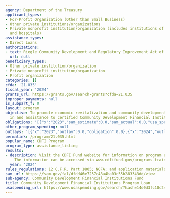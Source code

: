 ```yaml
---
agency: Department of the Treasury
applicant_types:
- For-Profit Organization (Other than Small Business)
- Other private institutions/organizations
- Private nonprofit institution/organization (includes institutions of higher education
  and hospitals)
assistance_types:
- Direct Loans
authorizations:
- text: Riegle Community Development and Regulatory Improvement Act of 1994.
  url: null
beneficiary_types:
- Other private institution/organization
- Private nonprofit institution/organization
- Profit organization
categories: []
cfda: '21.035'
fiscal_year: '2024'
grants_url: https://grants.gov/search-grants?cfda=21.035
improper_payments: null
is_subpart_f: 0
layout: program
objective: To promote economic revitalization and community development through investment
  in and assistance to certified Community Development Financial Institutions (CDFIs).
obligations: '[{"x":"2023","sam_estimate":0.0,"sam_actual":0.0,"usa_spending_actual":0.0},{"x":"2024","sam_estimate":0.0,"sam_actual":0.0,"usa_spending_actual":0.0},{"x":"2025","sam_estimate":0.0,"sam_actual":5146814.0,"usa_spending_actual":0.0}]'
other_program_spending: null
outlays: '[{"x":"2023","outlay":0.0,"obligation":0.0},{"x":"2024","outlay":0.0,"obligation":0.0},{"x":"2025","outlay":0.0,"obligation":0.0}]'
permalink: /program/21.035.html
popular_name: CDFI Program
program_type: assistance_listing
results:
- description: Visit the CDFI Fund website for information on program accomplishments.
    The information can be accessed via www.cdfifund.gov/programs-training/Programs/cdfi-program.
  year: '2024'
rules_regulations: 12 C.F.R. Part 1805; NOFA; and application materials.
sam_url: https://sam.gov/fal/dfdd46e7257c48a4ba03c55b283343dd/view
sub-agency: Community Development Financial Institutions Fund
title: Community Development Financial Institutions Program Loan
usaspending_url: https://www.usaspending.gov/search/?hash=14d0d3fc18c249fc9ab79bde84f91091
---
```


